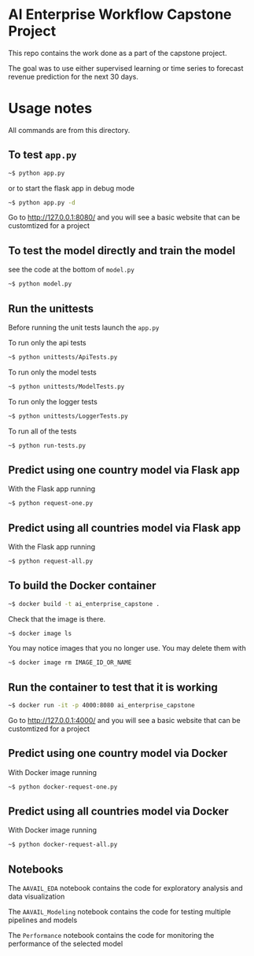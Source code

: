 # AI Enterprise Workflow Capstone Project

This repo contains the work done as a part of the capstone project. 

The goal was to use either supervised learning or time series to forecast revenue prediction for the next 30 days.

# Usage notes

All commands are from this directory.

## To test `app.py`

```bash
~$ python app.py
```

or to start the flask app in debug mode

```bash
~$ python app.py -d
```

Go to http://127.0.0.1:8080/ and you will see a basic website that can be customtized for a project
    
## To test the model directly and train the model

see the code at the bottom of `model.py`

```bash
~$ python model.py
```

## Run the unittests

Before running the unit tests launch the `app.py`

To run only the api tests

```bash
~$ python unittests/ApiTests.py
```

To run only the model tests

```bash
~$ python unittests/ModelTests.py
```

To run only the logger tests

```bash
~$ python unittests/LoggerTests.py
```

To run all of the tests

```bash
~$ python run-tests.py
```

## Predict using one country model via Flask app

With the Flask app running

```bash
~$ python request-one.py
```

## Predict using all countries model via Flask app

With the Flask app running

```bash
~$ python request-all.py
```

## To build the Docker container

```bash
~$ docker build -t ai_enterprise_capstone .
```

Check that the image is there.

```bash
~$ docker image ls
```

You may notice images that you no longer use. You may delete them with

```bash
~$ docker image rm IMAGE_ID_OR_NAME
```

## Run the container to test that it is working  

```bash
~$ docker run -it -p 4000:8080 ai_enterprise_capstone
```

Go to http://127.0.0.1:4000/ and you will see a basic website that can be customtized for a project

## Predict using one country model via Docker

With Docker image running

```bash
~$ python docker-request-one.py
```

## Predict using all countries model via Docker

With Docker image running

```bash
~$ python docker-request-all.py
```

## Notebooks

The `AAVAIL_EDA` notebook contains the code for exploratory analysis and data visualization

The `AAVAIL_Modeling` notebook contains the code for testing multiple pipelines and models

The `Performance` notebook contains the code for monitoring the performance of the selected model